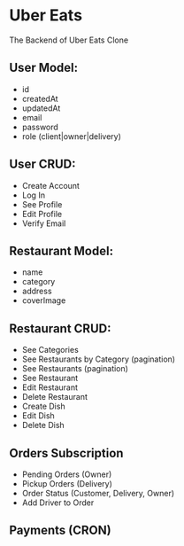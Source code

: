 # Uber Eats

The Backend of Uber Eats Clone

## User Model:

- id
- createdAt
- updatedAt
- email
- password
- role (client|owner|delivery)

## User CRUD:

- Create Account
- Log In
- See Profile
- Edit Profile
- Verify Email

## Restaurant Model:
- name
- category
- address
- coverImage

## Restaurant CRUD:
- See Categories
- See Restaurants by Category (pagination)
- See Restaurants (pagination)
- See Restaurant
- Edit Restaurant
- Delete Restaurant
- Create Dish
- Edit Dish
- Delete Dish

## Orders Subscription
- Pending Orders (Owner)
- Pickup Orders (Delivery)
- Order Status (Customer, Delivery, Owner)
- Add Driver to Order

## Payments (CRON)
